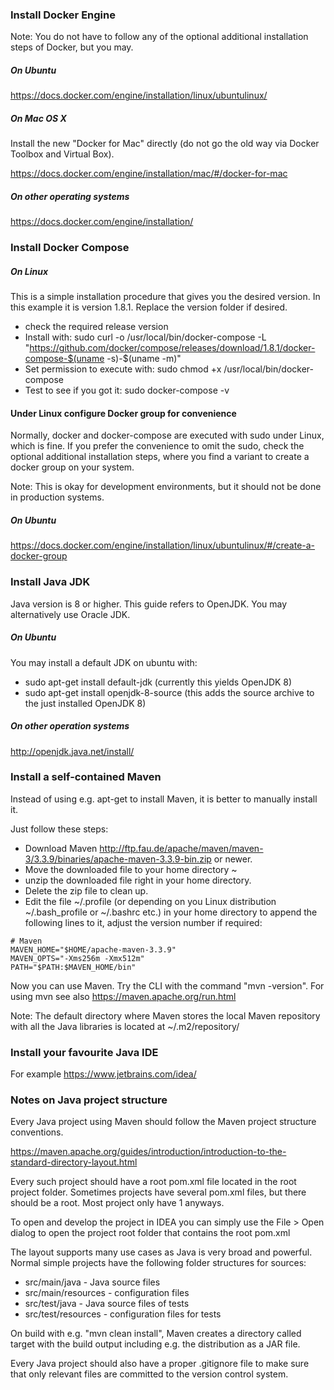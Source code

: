 ### Install Docker Engine

Note: You do not have to follow any of the optional additional installation steps of Docker, but you may.

##### On Ubuntu

https://docs.docker.com/engine/installation/linux/ubuntulinux/

##### On Mac OS X

Install the new "Docker for Mac" directly (do not go the old way via Docker Toolbox and Virtual Box).

https://docs.docker.com/engine/installation/mac/#/docker-for-mac

##### On other operating systems

https://docs.docker.com/engine/installation/

### Install Docker Compose

##### On Linux

This is a simple installation procedure that gives you the desired version. In this example it is version 1.8.1. Replace the version folder if desired.

* check the required release version
* Install with: sudo curl -o /usr/local/bin/docker-compose -L "https://github.com/docker/compose/releases/download/1.8.1/docker-compose-$(uname -s)-$(uname -m)"
* Set permission to execute with: sudo chmod +x /usr/local/bin/docker-compose
* Test to see if you got it: sudo docker-compose -v

#### Under Linux configure Docker group for convenience

Normally, docker and docker-compose are executed with sudo under Linux, which is fine. If you prefer the convenience to omit the sudo, check the optional additional installation steps, where you find a variant to create a docker group on your system.

Note: This is okay for development environments, but it should not be done in production systems.

##### On Ubuntu

https://docs.docker.com/engine/installation/linux/ubuntulinux/#/create-a-docker-group

### Install Java JDK

Java version is 8 or higher. This guide refers to OpenJDK. You may alternatively use Oracle JDK.

##### On Ubuntu

You may install a default JDK on ubuntu with:

* sudo apt-get install default-jdk (currently this yields OpenJDK 8)
* sudo apt-get install openjdk-8-source (this adds the source archive to the just installed OpenJDK 8)

##### On other operation systems

http://openjdk.java.net/install/

### Install a self-contained Maven

Instead of using e.g. apt-get to install Maven, it is better to manually install it.

Just follow these steps:

* Download Maven http://ftp.fau.de/apache/maven/maven-3/3.3.9/binaries/apache-maven-3.3.9-bin.zip or newer.
* Move the downloaded file to your home directory ~
* unzip the downloaded file right in your home directory.
* Delete the zip file to clean up.
* Edit the file ~/.profile (or depending on you Linux distribution ~/.bash_profile or ~/.bashrc etc.) in your home directory to append the following lines to it, adjust the version number if required:

```
# Maven
MAVEN_HOME="$HOME/apache-maven-3.3.9"
MAVEN_OPTS="-Xms256m -Xmx512m"
PATH="$PATH:$MAVEN_HOME/bin"
```

Now you can use Maven. Try the CLI with the command "mvn -version". For using mvn see also https://maven.apache.org/run.html

Note: The default directory where Maven stores the local Maven repository with all the Java libraries is located at ~/.m2/repository/

### Install your favourite Java IDE

For example https://www.jetbrains.com/idea/

### Notes on Java project structure

Every Java project using Maven should follow the Maven project structure conventions.

https://maven.apache.org/guides/introduction/introduction-to-the-standard-directory-layout.html

Every such project should have a root pom.xml file located in the root project folder. Sometimes projects have several pom.xml files, but there should be a root. Most project only have 1 anyways.

To open and develop the project in IDEA you can simply use the File > Open dialog to open the project root folder that contains the root pom.xml

The layout supports many use cases as Java is very broad and powerful. Normal simple projects have the following folder structures for sources:

* src/main/java - Java source files
* src/main/resources - configuration files
* src/test/java - Java source files of tests
* src/test/resources - configuration files for tests

On build with e.g. "mvn clean install", Maven creates a directory called target with the build output including e.g. the distribution as a JAR file.

Every Java project should also have a proper .gitignore file to make sure that only relevant files are committed to the version control system.
